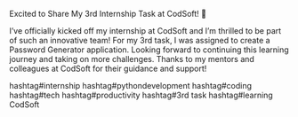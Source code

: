 Excited to Share My 3rd Internship Task at CodSoft! 🚀

I’ve officially kicked off my internship at CodSoft and I’m thrilled to be part of such an innovative team! For my 3rd task, I was assigned to create a Password Generator application. Looking forward to continuing this learning journey and taking on more challenges. Thanks to my mentors and colleagues at CodSoft for their guidance and support!

hashtag#internship hashtag#pythondevelopment hashtag#coding hashtag#tech hashtag#productivity hashtag#3rd task hashtag#learning CodSoft
